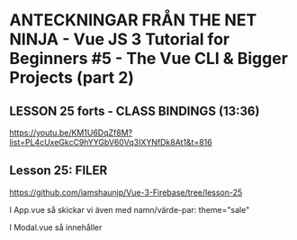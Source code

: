 # ANTECKNINGAR FRÅN THE NET NINJA - Vue JS 3 Tutorial for Beginners #5 - The Vue CLI & Bigger Projects (part 2)

## LESSON 25 forts - CLASS BINDINGS (13:36)
https://youtu.be/KM1U6DqZf8M?list=PL4cUxeGkcC9hYYGbV60Vq3IXYNfDk8At1&t=816

## Lesson 25: FILER
https://github.com/iamshaunjp/Vue-3-Firebase/tree/lesson-25


I App.vue så skickar vi även med namn/värde-par: theme="sale"

  <Modal v-bind:header="header" :text="text" theme="sale"/>

I Modal.vue så innehåller <template> nu: 

  <div class="modal" :class="{ sale: theme === 'sale' }">

**Förklaring**

v-bind: har en special/shorthand för class binding, dvs "v-bind:class" skrivs ":class". 

Det likställs med ett uttryck och det uttrycket är <plain-old-javascript!>

  <div :class="{ red: isRed }"></div>

Detta **red: isRed** är ett vanligt namn/värde-par. Red är namn, isRed är en variabel som ger ett värde till red. 

Exempelvis kan det ha fått sitt värde annorstädes, så:

  let isRed = true;
  let x = { red: isRed };

Då kommer

  console.log(x.red)

logga

  > true

Classname kommer alltså vara red, om isRed = true. 

Vad han gör är att göra en bool av theme === 'sale', för i <Modal>-taggen så skickar han theme="sale". 

Så variabeln **theme** kommer hit och är lika med strängen **'sale'**. 

Så, detta **:class="{ sale: theme === 'sale' }"** betyder, är sale: true/false dvs är (theme === 'sale')?

Eller kortare: Om **theme = 'sale'**, addera **class="sale"** till denna div, så:

<div class="modal sale"> 

